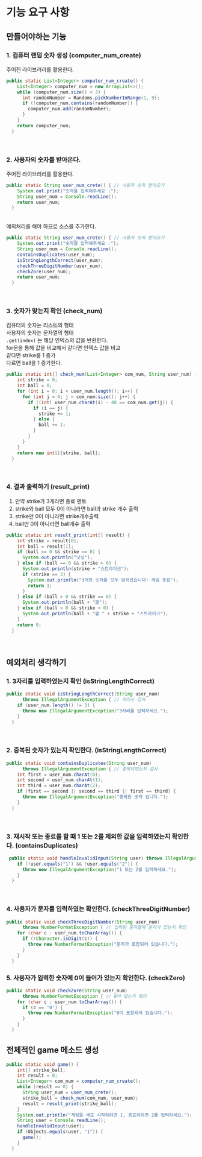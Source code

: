 # 기능 요구 사항

## 만들어야하는 기능

### 1. 컴퓨터 랜덤 숫자 생성 (computer_num_create)

주어진 라이브러리를 활용한다.

~~~ java
public static List<Integer> computer_num_create() {
    List<Integer> computer_num = new ArrayList<>();
    while (computer_num.size() < 3) {
      int randomNumber = Randoms.pickNumberInRange(1, 9);
      if (!computer_num.contains(randomNumber)) {
        computer_num.add(randomNumber);
      }
    }
    return computer_num;
  }
~~~

<br>

### 2. 사용자의 숫자를 받아온다.

주어진 라이브러리를 활용한다.

~~~ java
public static String user_num_crete() { // 사용자 숫자 받아오기
    System.out.print("숫자를 입력해주세요 :");
    String user_num = Console.readLine();
    return user_num;
  }
~~~

<br>
예외처리를 해야 하므로 소스를 추가한다.  

~~~ java
public static String user_num_crete() { // 사용자 숫자 받아오기
    System.out.print("숫자를 입력해주세요 :");
    String user_num = Console.readLine();
    containsDuplicates(user_num);
    isStringLengthCorrect(user_num);
    checkThreeDigitNumber(user_num);
    checkZore(user_num);
    return user_num;
  }
~~~

<br>

### 3. 숫자가 맞는지 확인 (check_num)

컴퓨터의 숫자는 리스트의 형태  
사용자의 숫자는 문자열의 형태  
<code>.get(index)</code> 는 해당 인덱스의 값을 반환한다.  
for문을 통해 값을 비교해서 같다면 인덱스 값을 비교  
같다면 strike를 1 증가  
다르면 ball을 1 증가한다.

~~~ java
public static int[] check_num(List<Integer> com_num, String user_num) {
    int strike = 0;
    int ball = 0;
    for (int i = 0; i < user_num.length(); i++) {
      for (int j = 0; j < com_num.size(); j++) {
        if ((int) user_num.charAt(i) - 48 == com_num.get(j)) {
          if (i == j) {
            strike += 1;
          } else {
            ball += 1;
          }
        }
      }
    }
    return new int[]{strike, ball};
  }
~~~

<br>

### 4. 결과 출력하기 (result_print)

1) 만약 strike가 3개라면 종료 멘트
2) strike와 ball 모두 0이 아니라면 ball과 strike 개수 출력
3) strike만 0이 아니라면 strike개수출력
4) ball만 0이 아니라면 ball개수 출력

~~~ java
public static int result_print(int[] result) {
    int strike = result[0];
    int ball = result[1];
    if (ball == 0 && strike == 0) {
      System.out.println("낫싱");
    } else if (ball == 0 && strike > 0) {
      System.out.println(strike + "스트라이크");
      if (strike == 3) {
        System.out.println("3개의 숫자를 모두 맞히셨습니다! 게임 종료");
        return 1;
      }
    } else if (ball > 0 && strike == 0) {
      System.out.println(ball + "볼");
    } else if (ball > 0 && strike > 0) {
      System.out.println(ball + "볼 " + strike + "스트라이크");
    }
    return 0;
  }
~~~

<Br>

## 예외처리 생각하기

### 1. 3자리를 입력하였는지 확인 (isStringLengthCorrect)

~~~ java
public static void isStringLengthCorrect(String user_num)
      throws IllegalArgumentException { // 자리수 검사
    if (user_num.length() != 3) {
      throw new IllegalArgumentException("3자리를 입력하세요.");
    }
  }
~~~

<br>

### 2. 중복된 숫자가 있는지 확인한다. (isStringLengthCorrect)

~~~ java
public static void containsDuplicates(String user_num)
      throws IllegalArgumentException { // 중복되었는지 검사
    int first = user_num.charAt(0);
    int second = user_num.charAt(1);
    int third = user_num.charAt(2);
    if (first == second || second == third || first == third) {
      throw new IllegalArgumentException("중복된 숫자 입니다.");
    }
  }
~~~

<br>

### 3. 재시작 또는 종료를 할 때  1 또는 2를 제외한 값을 입력하였는지 확인한다. (containsDuplicates)

~~~ java
 public static void handleInvalidInput(String user) throws IllegalArgumentException { // 1또는 2 검사
    if (!user.equals("1") && !user.equals("2")) {
      throw new IllegalArgumentException("1 또는 2를 입력하세요.");
    }
  }
~~~

<br>

### 4. 사용자가 문자를 입력하였는 확인한다. (checkThreeDigitNumber)

~~~ java
public static void checkThreeDigitNumber(String user_num)
      throws NumberFormatException { // 입력된 문자열에 문자가 있는지 확인
    for (char c : user_num.toCharArray()) {
      if (!Character.isDigit(c)) {
        throw new NumberFormatException("문자가 포함되어 있습니다.");
      }
    }
  }
~~~

### 5. 사용자가 입력한 숫자에 0이 들어가 있는지 확인한다. (checkZero)

~~~ java
public static void checkZore(String user_num)
      throws NumberFormatException { // 0이 있는지 확인
    for (char c : user_num.toCharArray()) {
      if (c == '0') {
        throw new NumberFormatException("0이 포함되어 있습니다.");
      }
    }
  }
~~~

## 전체적인 game 메소드 생성

~~~ java
public static void game() {
    int[] strike_ball;
    int result = 0;
    List<Integer> com_num = computer_num_create();
    while (result == 0) {
      String user_num = user_num_crete();
      strike_ball = check_num(com_num, user_num);
      result = result_print(strike_ball);
    }
    System.out.println("게임을 새로 시작하려면 1, 종료하려면 2를 입력하세요.");
    String user = Console.readLine();
    handleInvalidInput(user);
    if (Objects.equals(user, "1")) {
      game();
    }
  }
~~~